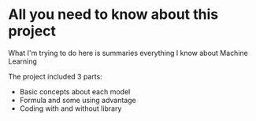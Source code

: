 # All you need to know about this project

What I'm trying to do here is summaries everything I know about Machine Learning

The project included 3 parts:
- Basic concepts about each model
- Formula and some using advantage
- Coding with and without library
